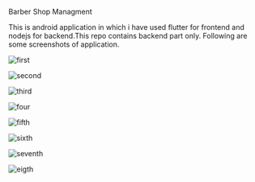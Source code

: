 Barber Shop Managment

This is android application in which i have used flutter for frontend and nodejs for backend.This repo contains backend part only.
Following are some screenshots of application.

![first](https://user-images.githubusercontent.com/78132661/130027123-3abd4e28-5613-4c8d-b7a3-89300c9cf015.png)

![second](https://user-images.githubusercontent.com/78132661/130027195-e9d3666a-c47c-4475-871d-1ae109f07a56.png)

![third](https://user-images.githubusercontent.com/78132661/130027226-c05f4312-1abe-45b4-aee0-996a2234fc56.png)

![four](https://user-images.githubusercontent.com/78132661/130027250-5f5a9fbc-0591-44d0-8af1-47fb251b39e6.png)

![fifth](https://user-images.githubusercontent.com/78132661/130027273-781aa859-8ad5-4464-adce-f8ac98a5419c.png)

![sixth](https://user-images.githubusercontent.com/78132661/130027301-3d4ce9bb-3c25-49e6-bd58-561528c02b0d.png)

![seventh](https://user-images.githubusercontent.com/78132661/130027336-473941c3-c057-4acb-8c96-e90b8de06165.png)

![eigth](https://user-images.githubusercontent.com/78132661/130027375-0cfd508e-85dc-46ac-a530-f751d07a3e56.png)





